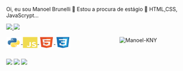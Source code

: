 Oi, eu sou Manoel Brunelli
🔭 Estou a procura de estágio
🌱 HTML,CSS, JavaScrypt...

 <div>
  <a href="https://github.com/manoelbrunelli">
  <img height="180em" src="https://github-readme-stats.vercel.app/api?username=manoelbrunelli&show_icons=true&theme=dark&include_all_commits=true&count_private=true"/>
  <img height="180em" src="https://github-readme-stats.vercel.app/api/top-langs/?username=manoelbrunelli&layout=compact&langs_count=7&theme=dark"/>
  </div>
  </div>
<div style="display: inline_block"><br>
  <img align="center" alt="Manoel-Python" height="30" width="40" src="https://raw.githubusercontent.com/devicons/devicon/master/icons/python/python-original.svg">
  <img align="center" alt="Manoel-Js" height="30" width="40" src="https://raw.githubusercontent.com/devicons/devicon/master/icons/javascript/javascript-plain.svg">
  <img align="center" alt="Manoel-HTML" height="30" width="40" src="https://raw.githubusercontent.com/devicons/devicon/master/icons/html5/html5-original.svg">
  <img align="center" alt="Manoel-CSS" height="30" width="40" src="https://raw.githubusercontent.com/devicons/devicon/master/icons/css3/css3-original.svg">
  <img align="right" alt="Manoel-KNY" height="100" width="200"  src="https://64.media.tumblr.com/393429cd696d75cc51038f77ece6b17c/a733673bd1a83899-53/s540x810/25c88469674e26d352aaaa4e083dd1208ddec04f.gifv">
</div>

##

<div> 
  <a href="https://instagram.com/manoelbrunelli" target="_blank"><img src="https://img.shields.io/badge/-Instagram-%23E4405F?style=for-the-badge&logo=instagram&logoColor=white" target="_blank"></a>
  <a href="https://www.linkedin.com/in/manoel-brunelli-658b25213/" target="_blank"><img src="https://img.shields.io/badge/-LinkedIn-%230077B5?style=for-the-badge&logo=linkedin&logoColor=white" target="_blank"></a> 
  <a href="https://twitter.com/Manoelbrunelli" target="_blank"><img src="https://img.shields.io/badge/Twitter-1DA1F2?style=for-the-badge&logo=twitter&logoColor=white"></a>
</div>




